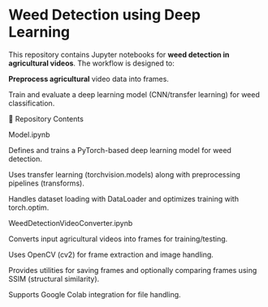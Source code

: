 <h1>Weed Detection using Deep Learning</h1>

This repository contains Jupyter notebooks for <b>weed detection in agricultural videos</b>. The workflow is designed to:

<t><b>Preprocess agricultural</b> video data into frames.</t>

Train and evaluate a deep learning model (CNN/transfer learning) for weed classification.

📂 Repository Contents

Model.ipynb

Defines and trains a PyTorch-based deep learning model for weed detection.

Uses transfer learning (torchvision.models) along with preprocessing pipelines (transforms).

Handles dataset loading with DataLoader and optimizes training with torch.optim.

WeedDetectionVideoConverter.ipynb

Converts input agricultural videos into frames for training/testing.

Uses OpenCV (cv2) for frame extraction and image handling.

Provides utilities for saving frames and optionally comparing frames using SSIM (structural similarity).

Supports Google Colab integration for file handling.
